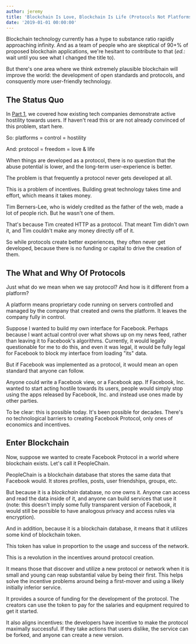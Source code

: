 ```yaml
---
author: jeremy
title: 'Blockchain Is Love, Blockchain Is Life (Protocols Not Platforms Pt. 2)'
date: '2019-01-01 00:00:00'
---
```


Blockchain technology currently has a hype to substance ratio rapidly approaching infinity. And as a team of people who are skeptical of 90+% of proposed blockchain applications, we're hesitant to contribute to that (_ed._: wait until you see what I changed the title to).

But there's one area where we think extremely plausible blockchain will improve the world: the development of open standards and protocols, and consquently more user-friendly technology.

## The Status Quo

In [Part 1](https://lbry.io/news/every-major-tech-company-hates-you), we covered how existing tech companies demonstrate active hostility towards users. If haven't read this or are not already convinced of this problem, start here.

So: platforms = control = hostility

And: protocol = freedom = love & life

When things are developed as a protocol, there is no question that the abuse potential is lower, and the long-term user-experience is better.

The problem is that frequently a protocol never gets developed at all.

This is a problem of incentives. Building great technology takes time and effort, which means it takes money.

Tim Berners-Lee, who is widely credited as the father of the web, made a lot of people rich. But he wasn't one of them.

That's because Tim created HTTP as a protocol. That meant Tim didn't own it, and Tim couldn't make any money directly off of it.

So while protocols create better experiences, they often never get developed, because there is no funding or capital to drive the creation of them.

## The What and Why Of Protocols

Just what do we mean when we say protocol? And how is it different from a platform?

A platform means proprietary code running on servers controlled and managed by the company that created and owns the platform. It leaves the company fully in control.

Suppose I wanted to build my own interface for Facebook. Perhaps because I want actual control over what shows up on my news feed, rather than leaving it to Facebook's algorithms. Currently, it would legally questionable for me to do this, and even it was legal, it would be fully legal for Facebook to block my interface from loading "its" data.

But if Facebook was implemented as a protocol, it would mean an open standard that anyone can follow.

Anyone could write a Facebook view, or a Facebook app. If Facebook, Inc. wanted to start acting hostile towards its users, people would simply stop using the apps released by Facebook, Inc. and instead use ones made by other parties.

To be clear: this is possible today. It's been possible for decades. There's no technological barriers to creating Facebook Protocol, only ones of economics and incentives.

## Enter Blockchain

Now, suppose we wanted to create Facebook Protocol in a world where blockchain exists. Let's call it PeopleChain.

PeopleChain is a blockchain database that stores the same data that Facebook would. It stores profiles, posts, user friendships, groups, etc.

But because it is a _blockchain_ database, no one owns it. Anyone can access and read the data inside of it, and anyone can build services that use it (note: this doesn't imply some fully transparent version of Facebook, it would still be possible to have analogous privacy and access rules via encryption).

And in addition, because it is a blockchain database, it means that it utilizes some kind of blockchain token.

This token has value in proportion to the usage and success of the network.

This is a revolution in the incentives around protocol creation.

It means those that discover and utilize a new protocol or network when it is small and young can reap substantial value by being their first. This helps solve the incentive problems around being a first-mover and using a likely initially inferior service. 

It provides a source of funding for the development of the protocol. The creators can use the token to pay for the salaries and equipment required to get it started.

It also aligns incentives: the developers have incentive to make the protocol maximally successful. If they take actions that users dislike, the service can be forked, and anyone can create a new version.
